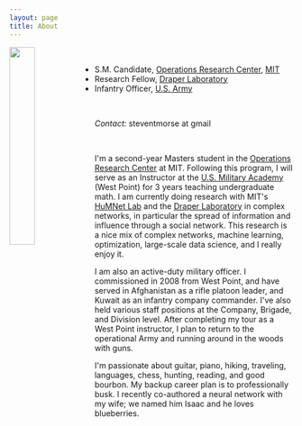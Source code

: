 ```yaml
---
layout: page
title: About
---
```


<img style="float: left; padding 10px 10px; width: 30%" src="{{ site.url }}/images/me.jpg">

<br />

- S.M. Candidate, [Operations Research Center](http://orc.mit.edu), [MIT](http://www.mit.edu)
- Research Fellow, [Draper Laboratory](http://www.draper.com)
- Infantry Officer, [U.S. Army](http://www.army.mil)

<br />

*Contact:* steventmorse at gmail

<br />

I'm a second-year Masters student in the [Operations Research Center](http://orc.mit.edu) at MIT.  Following this program, I will serve as an Instructor at the [U.S. Military Academy](http://www.usma.edu) (West Point) for 3 years teaching undergraduate math.  I am currently doing research with MIT's [HuMNet Lab](http://humnet.mit.edu) and the [Draper Laboratory](http://www.draper.com) in complex networks, in particular the spread of information and influence through a social network.  This research is a nice mix of complex networks, machine learning, optimization, large-scale data science, and I really enjoy it.</p>
    
I am also an active-duty military officer.  I commissioned in 2008 from West Point, and have served in Afghanistan as a rifle platoon leader, and Kuwait as an infantry company commander.  I've also held various staff positions at the Company, Brigade, and Division level.  After completing my tour as a West Point instructor, I plan to return to the operational Army and running around in the woods with guns.

I'm passionate about guitar, piano, hiking, traveling, languages, chess, hunting, reading, and good bourbon.  My backup career plan is to professionally busk.  I recently co-authored a neural network with my wife; we named him Isaac and he loves blueberries.
